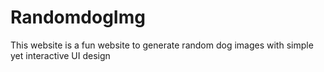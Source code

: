 # RandomdogImg
This website is a fun website to generate random dog images with simple yet interactive UI design

